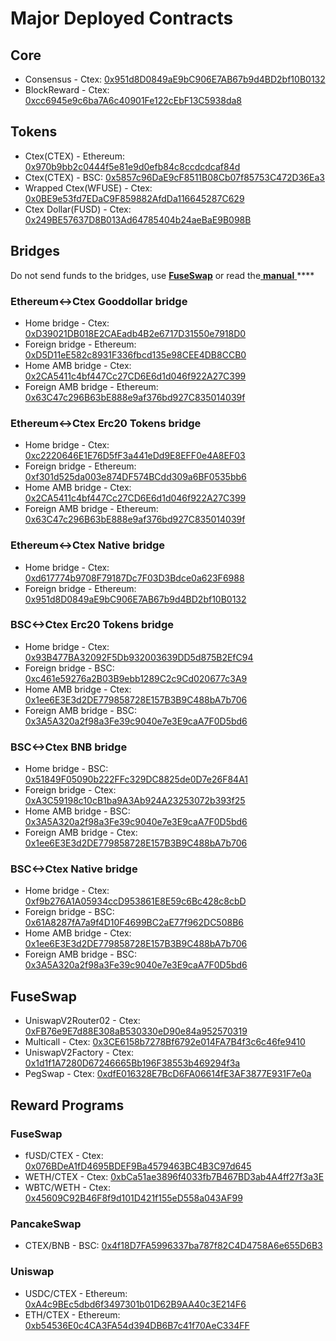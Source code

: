 # Major Deployed Contracts

## Core

* Consensus - Ctex: [0x951d8D0849aE9bC906E7AB67b9d4BD2bf10B0132](https://ctexscan.com/address/0x951d8D0849aE9bC906E7AB67b9d4BD2bf10B0132) 
* BlockReward - Ctex: [0xcc6945e9c6ba7A6c40901Fe122cEbF13C5938da8](https://ctexscan.com/address/0xcc6945e9c6ba7A6c40901Fe122cEbF13C5938da8)

## Tokens

* Ctex\(CTEX\) - Ethereum: [0x970b9bb2c0444f5e81e9d0efb84c8ccdcdcaf84d](https://etherscan.io/token/0x970b9bb2c0444f5e81e9d0efb84c8ccdcdcaf84d)
* Ctex\(CTEX\) - BSC: [0x5857c96DaE9cF8511B08Cb07f85753C472D36Ea3](https://bscscan.com/token/0x5857c96dae9cf8511b08cb07f85753c472d36ea3)
* Wrapped Ctex\(WFUSE\) - Ctex: [0x0BE9e53fd7EDaC9F859882AfdDa116645287C629](https://ctexscan.com/address/0x0BE9e53fd7EDaC9F859882AfdDa116645287C629)
* Ctex Dollar\(FUSD\) - Ctex: [0x249BE57637D8B013Ad64785404b24aeBaE9B098B](https://ctexscan.com/address/0x249BE57637D8B013Ad64785404b24aeBaE9B098B)

## Bridges

Do not send funds to the bridges, use [**FuseSwap**](https://fuseswap.com) or read the[ **manual** ](https://app.gitbook.com/@fuse-1/s/fuse-dev-docs/bridges/bridges)\*\*\*\*

### Ethereum&lt;-&gt;Ctex Gooddollar bridge

* Home bridge - Ctex: [0xD39021DB018E2CAEadb4B2e6717D31550e7918D0](https://ctexscan.com/address/0xD39021DB018E2CAEadb4B2e6717D31550e7918D0/transactions)
* Foreign bridge - Ethereum: [0xD5D11eE582c8931F336fbcd135e98CEE4DB8CCB0](https://etherscan.io/address/0xD5D11eE582c8931F336fbcd135e98CEE4DB8CCB0)
* Home AMB bridge - Ctex: [0x2CA5411c4bf447Cc27CD6E6d1d046f922A27C399](https://ctexscan.com/address/0x2CA5411c4bf447Cc27CD6E6d1d046f922A27C399/transactions)
* Foreign AMB bridge - Ethereum: [0x63C47c296B63bE888e9af376bd927C835014039f](https://etherscan.io/address/0x63C47c296B63bE888e9af376bd927C835014039f)

### Ethereum&lt;-&gt;Ctex Erc20 Tokens bridge

* Home bridge - Ctex: [0xc2220646E1E76D5fF3a441eDd9E8EFF0e4A8EF03](https://ctexscan.com/address/0xc2220646E1E76D5fF3a441eDd9E8EFF0e4A8EF03)
* Foreign bridge - Ethereum: [0xf301d525da003e874DF574BCdd309a6BF0535bb6](https://etherscan.io/address/0xf301d525da003e874DF574BCdd309a6BF0535bb6)
* Home AMB bridge - Ctex: [0x2CA5411c4bf447Cc27CD6E6d1d046f922A27C399](https://ctexscan.com/address/0x2CA5411c4bf447Cc27CD6E6d1d046f922A27C399/transactions)
* Foreign AMB bridge - Ethereum: [0x63C47c296B63bE888e9af376bd927C835014039f](https://etherscan.io/address/0x63C47c296B63bE888e9af376bd927C835014039f)

### Ethereum&lt;-&gt;Ctex Native bridge

* Home bridge - Ctex: [0xd617774b9708F79187Dc7F03D3Bdce0a623F6988](https://ctexscan.com/address/0xd617774b9708F79187Dc7F03D3Bdce0a623F6988/transactions)
* Foreign bridge - Ethereum: [0x951d8D0849aE9bC906E7AB67b9d4BD2bf10B0132](https://etherscan.io/address/0x951d8D0849aE9bC906E7AB67b9d4BD2bf10B0132)

### BSC&lt;-&gt;Ctex Erc20 Tokens bridge

* Home bridge - Ctex: [0x93B477BA32092F5Db932003639DD5d875B2EfC94](https://ctexscan.com/address/0x93B477BA32092F5Db932003639DD5d875B2EfC94/transactions)
* Foreign bridge - BSC: [0xc461e59276a2B03B9ebb1289C2c9Cd020677c3A9](https://bscscan.com/address/0xc461e59276a2B03B9ebb1289C2c9Cd020677c3A9)
* Home AMB bridge - Ctex: [0x1ee6E3E3d2DE779858728E157B3B9C488bA7b706](https://ctexscan.com/address/0x1ee6E3E3d2DE779858728E157B3B9C488bA7b706/transactions)
* Foreign AMB bridge - BSC: [0x3A5A320a2f98a3Fe39c9040e7e3E9caA7F0D5bd6](https://bscscan.com/address/0x3A5A320a2f98a3Fe39c9040e7e3E9caA7F0D5bd6)

### BSC&lt;-&gt;Ctex BNB bridge

* Home bridge - BSC: [0x51849F05090b222FFc329DC8825de0D7e26F84A1](https://bscscan.com/address/0x51849F05090b222FFc329DC8825de0D7e26F84A1)
* Foreign bridge - Ctex: [0xA3C59198c10cB1ba9A3Ab924A23253072b393f25](https://ctexscan.com/address/0xA3C59198c10cB1ba9A3Ab924A23253072b393f25)
* Home AMB bridge - BSC: [0x3A5A320a2f98a3Fe39c9040e7e3E9caA7F0D5bd6](https://bscscan.com/address/0x3A5A320a2f98a3Fe39c9040e7e3E9caA7F0D5bd6)
* Foreign AMB bridge - Ctex: [0x1ee6E3E3d2DE779858728E157B3B9C488bA7b706](https://ctexscan.com/address/0x1ee6E3E3d2DE779858728E157B3B9C488bA7b706)

### BSC&lt;-&gt;Ctex Native bridge

* Home bridge - Ctex: [0xf9b276A1A05934ccD953861E8E59c6Bc428c8cbD](https://ctexscan.com/address/0xf9b276A1A05934ccD953861E8E59c6Bc428c8cbD/transactions)
* Foreign bridge - BSC: [0x61A8287fA7a9f4D10F4699BC2aE77f962DC508B6](https://bscscan.com/address/0x61A8287fA7a9f4D10F4699BC2aE77f962DC508B6)
* Home AMB bridge - Ctex: [0x1ee6E3E3d2DE779858728E157B3B9C488bA7b706](https://ctexscan.com/address/0x1ee6E3E3d2DE779858728E157B3B9C488bA7b706)
* Foreign AMB bridge - BSC: [0x3A5A320a2f98a3Fe39c9040e7e3E9caA7F0D5bd6](https://bscscan.com/address/0x3A5A320a2f98a3Fe39c9040e7e3E9caA7F0D5bd6)

## FuseSwap

* UniswapV2Router02 - Ctex: [0xFB76e9E7d88E308aB530330eD90e84a952570319](https://ctexscan.com/address/0xFB76e9E7d88E308aB530330eD90e84a952570319)
* Multicall - Ctex: [0x3CE6158b7278Bf6792e014FA7B4f3c6c46fe9410](https://ctexscan.com/address/0x3CE6158b7278Bf6792e014FA7B4f3c6c46fe9410)
* UniswapV2Factory - Ctex: [0x1d1f1A7280D67246665Bb196F38553b469294f3a](https://ctexscan.com/address/0x1d1f1A7280D67246665Bb196F38553b469294f3a)
* PegSwap - Ctex: [0xdfE016328E7BcD6FA06614fE3AF3877E931F7e0a](https://ctexscan.com/address/0xdfE016328E7BcD6FA06614fE3AF3877E931F7e0a)

## Reward Programs

### FuseSwap

* fUSD/CTEX - Ctex: [0x076BDeA1fD4695BDEF9Ba4579463BC4B3C97d645](https://ctexscan.com/address/0x076BDeA1fD4695BDEF9Ba4579463BC4B3C97d645)
* WETH/CTEX - Ctex: [0xbCa51ae3896f4033fb7B467BD3ab4A4ff27f3a3E](https://ctexscan.com/address/0xbCa51ae3896f4033fb7B467BD3ab4A4ff27f3a3E)
* WBTC/WETH - Ctex: [0x45609C92B46F8f9d101D421f155eD558a043AF99](https://ctexscan.com/address/0x45609C92B46F8f9d101D421f155eD558a043AF99)

### PancakeSwap

* CTEX/BNB - BSC: [0x4f18D7FA5996337ba787f82C4D4758A6e655D6B3](https://bscscan.com/address/0x4f18D7FA5996337ba787f82C4D4758A6e655D6B3)

### Uniswap

* USDC/CTEX - Ethereum: [0xA4c9BEc5dbd6f3497301b01D62B9AA40c3E214F6](https://etherscan.io/address/0xA4c9BEc5dbd6f3497301b01D62B9AA40c3E214F6)
* ETH/CTEX - Ethereum: [0xb54536E0c4CA3FA54d394DB6B7c41f70AeC334FF](https://etherscan.io/address/0xb54536E0c4CA3FA54d394DB6B7c41f70AeC334FF)





